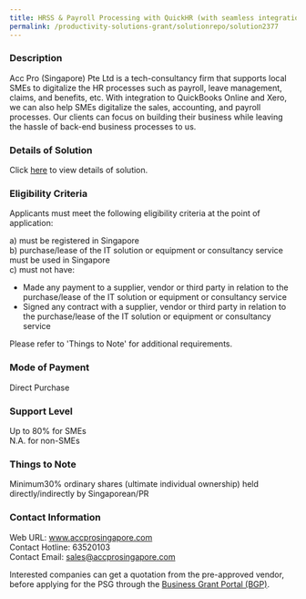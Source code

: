 ```yaml
---
title: HRSS & Payroll Processing with QuickHR (with seamless integration to QBO and Xero) - Digital Payroll Processing and Year-end Payroll Submission Services (3 Pax)
permalink: /productivity-solutions-grant/solutionrepo/solution2377
---
```


### Description

Acc Pro (Singapore) Pte Ltd is a tech-consultancy firm that supports local SMEs to digitalize the HR processes such as payroll, leave management, claims, and benefits, etc. With integration to QuickBooks Online and Xero, we can also help SMEs digitalize the sales, accounting, and payroll processes. Our clients can focus on building their business while leaving the hassle of back-end business processes to us.

### Details of Solution

Click <a href='https://www.gobusiness.gov.sg/images/psg/Desensitised_Acc_Pro_HRSS_Annex_3_wef_2_Dec_2021_Part_12.pdf' target='_blank' rel='noopener'>here</a> to view details of solution.

### Eligibility Criteria

Applicants must meet the following eligibility criteria at the point of application:

a) must be registered in Singapore <br>
b) purchase/lease of the IT solution or equipment or consultancy service must be used in Singapore <br>
c) must not have:
- Made any payment to a supplier, vendor or third party in relation to the purchase/lease of the IT solution or equipment or consultancy service
- Signed any contract with a supplier, vendor or third party in relation to the purchase/lease of the IT solution or equipment or consultancy service

Please refer to 'Things to Note' for additional requirements.

### Mode of Payment
Direct Purchase

### Support Level
Up to 80% for SMEs <br>
N.A. for non-SMEs

### Things to Note
Minimum30% ordinary shares (ultimate individual ownership) held directly/indirectly by Singaporean/PR

### Contact Information
Web URL: www.accprosingapore.com <br>Contact Hotline: 63520103 <br>Contact Email: sales@accprosingapore.com <br>

Interested companies can get a quotation from the pre-approved vendor, before applying for the PSG through the <a target='_blank' rel='noopener' href='https://www.businessgrants.gov.sg/'>Business Grant Portal (BGP)</a>.
